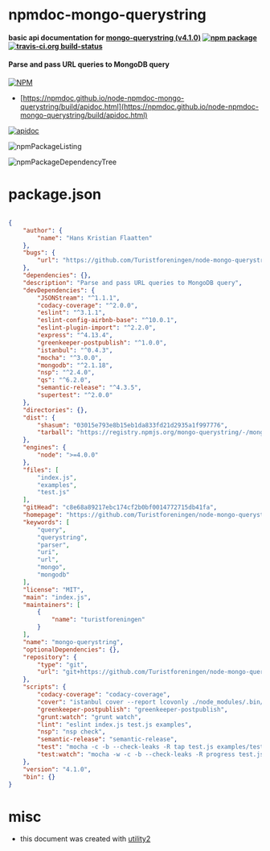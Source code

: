 # npmdoc-mongo-querystring

#### basic api documentation for  [mongo-querystring (v4.1.0)](https://github.com/Turistforeningen/node-mongo-querystring#readme)  [![npm package](https://img.shields.io/npm/v/npmdoc-mongo-querystring.svg?style=flat-square)](https://www.npmjs.org/package/npmdoc-mongo-querystring) [![travis-ci.org build-status](https://api.travis-ci.org/npmdoc/node-npmdoc-mongo-querystring.svg)](https://travis-ci.org/npmdoc/node-npmdoc-mongo-querystring)

#### Parse and pass URL queries to MongoDB query

[![NPM](https://nodei.co/npm/mongo-querystring.png?downloads=true&downloadRank=true&stars=true)](https://www.npmjs.com/package/mongo-querystring)

- [https://npmdoc.github.io/node-npmdoc-mongo-querystring/build/apidoc.html](https://npmdoc.github.io/node-npmdoc-mongo-querystring/build/apidoc.html)

[![apidoc](https://npmdoc.github.io/node-npmdoc-mongo-querystring/build/screenCapture.buildCi.browser.%252Ftmp%252Fbuild%252Fapidoc.html.png)](https://npmdoc.github.io/node-npmdoc-mongo-querystring/build/apidoc.html)

![npmPackageListing](https://npmdoc.github.io/node-npmdoc-mongo-querystring/build/screenCapture.npmPackageListing.svg)

![npmPackageDependencyTree](https://npmdoc.github.io/node-npmdoc-mongo-querystring/build/screenCapture.npmPackageDependencyTree.svg)



# package.json

```json

{
    "author": {
        "name": "Hans Kristian Flaatten"
    },
    "bugs": {
        "url": "https://github.com/Turistforeningen/node-mongo-querystring/issues"
    },
    "dependencies": {},
    "description": "Parse and pass URL queries to MongoDB query",
    "devDependencies": {
        "JSONStream": "^1.1.1",
        "codacy-coverage": "^2.0.0",
        "eslint": "^3.1.1",
        "eslint-config-airbnb-base": "^10.0.1",
        "eslint-plugin-import": "^2.2.0",
        "express": "^4.13.4",
        "greenkeeper-postpublish": "^1.0.0",
        "istanbul": "^0.4.3",
        "mocha": "^3.0.0",
        "mongodb": "^2.1.18",
        "nsp": "^2.4.0",
        "qs": "^6.2.0",
        "semantic-release": "^4.3.5",
        "supertest": "^2.0.0"
    },
    "directories": {},
    "dist": {
        "shasum": "03015e793e8b15eb1da833fd21d2935a1f997776",
        "tarball": "https://registry.npmjs.org/mongo-querystring/-/mongo-querystring-4.1.0.tgz"
    },
    "engines": {
        "node": ">=4.0.0"
    },
    "files": [
        "index.js",
        "examples",
        "test.js"
    ],
    "gitHead": "c8e68a89217ebc174cf2b0bf0014772715db41fa",
    "homepage": "https://github.com/Turistforeningen/node-mongo-querystring#readme",
    "keywords": [
        "query",
        "querystring",
        "parser",
        "uri",
        "url",
        "mongo",
        "mongodb"
    ],
    "license": "MIT",
    "main": "index.js",
    "maintainers": [
        {
            "name": "turistforeningen"
        }
    ],
    "name": "mongo-querystring",
    "optionalDependencies": {},
    "repository": {
        "type": "git",
        "url": "git+https://github.com/Turistforeningen/node-mongo-querystring.git"
    },
    "scripts": {
        "codacy-coverage": "codacy-coverage",
        "cover": "istanbul cover --report lcovonly ./node_modules/.bin/_mocha -- -R spec test.js examples/test.js",
        "greenkeeper-postpublish": "greenkeeper-postpublish",
        "grunt:watch": "grunt watch",
        "lint": "eslint index.js test.js examples",
        "nsp": "nsp check",
        "semantic-release": "semantic-release",
        "test": "mocha -c -b --check-leaks -R tap test.js examples/test.js",
        "test:watch": "mocha -w -c -b --check-leaks -R progress test.js examples/test.js"
    },
    "version": "4.1.0",
    "bin": {}
}
```



# misc
- this document was created with [utility2](https://github.com/kaizhu256/node-utility2)
